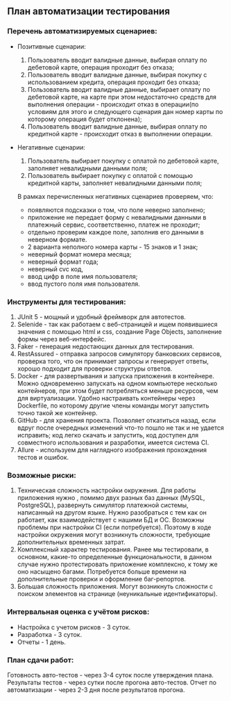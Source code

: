 ## План автоматизации тестирования
### Перечень автоматизируемых сценариев: 
* Позитивные сценарии: 
    1. Пользователь вводит валидные данные, выбирая оплату по дебетовой карте, операция проходит без отказа; 
    1. Пользователь вводит валидные данные, выбирая покупку с использованием кредита, операция проходит без отказа; 
    1. Пользователь вводит валидные данные, выбирает оплату по дебетовой карте, на карте при этом недостаточно средств
    для выполнения операции -  происходит отказ в операции(по условиям для этого и следующего сценария дан номер карты 
    по которому операция будет отклонена); 
    1. Пользователь вводит валидные данные, выбирая оплату по кредитной карте - происходит отказ в выполнении операции.
     
* Негативные сценарии: 
    1. Пользователь выбирает покупку с оплатой по дебетовой карте, заполняет невалидными данными поля; 
    1. Пользователь выбирает покупку с оплатой с помощью кредитной карты, заполняет невалидными данными поля; 
    
    В рамках перечисленных негативных сценариев проверяем, что:
    * появляются подсказки о том, что поле неверно заполнено; 
    * приложение  не передает форму с  невалидными данными в платежный сервис, соответственно, платеж не проходит;
    * отдельно проверим каждое поле, заполнив его данными в неверном формате. 
    * 2 варианта неполного номера карты - 15 знаков  и 1 знак; 
    * неверный формат номера месяца; 
    * неверный формат года; 
    * неверный cvc код,
    * ввод цифр в поле имя пользователя; 
    * ввод пустого поля имя пользователя. 
        
### Инструменты для  тестирования: 
1. JUnit 5 -  мощный и удобный фреймворк для  автотестов.
1. Selenide  - так как работаем с веб-страницей и ищем появившиеся значения с помощью html и css, создание Page Objects, заполнение формы через веб-интерфейс.  
1. Faker - генерация недостающих данных для тестирования. 
1. RestAssured - отправка запросов симулятору банковских сервисов, проверка того, что он принимает запросы и 
генерирует ответы, хорошо подходит для проверки структуры ответов. 
1. Docker - для развертывания и запуска приложения в контейнере. Можно одновременно запускать на одном компьютере 
несколько контейнеров, при этом будет потребляться меньше ресурсов, чем для виртуализации. Удобно настраивать контейнеры через Dockerfile, 
по которому другие члены команды могут запустить точно такой же контейнер. 
1. GitHub - для хранения проекта. Позволяет откатиться назад, если вдруг после очередных изменений что-то пошло не так и не удается исправить;
 код легко скачать и запустить, код доступен для совместного использования и разработки, имеется система CI.
1. Allure - используем для наглядного изображения прохождения тестов и ошибок.


### Возможные риски: 
 1. Техническая сложность настройки окружения.
  Для работы приложения нужно , помимо двух разных  баз данных (MySQL, PostgreSQL), развернуть симулятор платежной системы, 
  написанный на другом языке. Нужно разобраться с тем как он работает, как взаимодействует с нашими БД и ОС. Возможны проблемы при настройки CI (если потребуется).
  Поэтому в ходе настройки окружения могут возникнуть сложности, требующие дополнительных временных затрат. 
 1. Комплексный характер тестирования. Ранее мы тестировали,  в основном, какие-то определенные функциональности, в данном случае 
 нужно протестировать приложение комплексно, к тому же оно насыщено багами. Потребуется больше времени на дополнительные проверки и 
 оформление баг-репортов. 
 1. Большая сложность приложения. Могут возникнуть сложности с поиском элементов на странице (неуникальные идентификаторы).
 
  
  
### Интервальная оценка с учётом рисков:
   * Настройка с учетом рисков - 3 суток. 
   * Разработка  - 3 суток.
   * Отчеты -  1 день.
  
 ### План сдачи работ:
Готовность авто-тестов - через 3-4 суток после утверждения плана.   
Результаты тестов - через сутки после прогона авто-тестов. 
Отчет по автоматизации - через 2-3 дня после результатов прогона. 